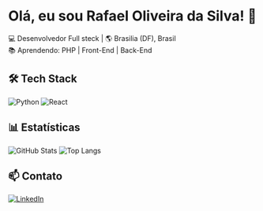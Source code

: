 # Olá, eu sou Rafael Oliveira da Silva! 👋

💻 Desenvolvedor Full steck | 🌎 Brasilia (DF), Brasil  
📚 Aprendendo: PHP | Front-End | Back-End   

## 🛠 Tech Stack
![Python](https://img.shields.io/badge/Python-3776AB?style=for-the-badge&logo=python&logoColor=white)
![React](https://img.shields.io/badge/React-61DAFB?style=for-the-badge&logo=react&logoColor=black)

## 📊 Estatísticas
![GitHub Stats](https://github-readme-stats.vercel.app/api?username=seu-user&show_icons=true&theme=radical)
![Top Langs](https://github-readme-stats.vercel.app/api/top-langs/?username=seu-user&layout=compact)

## 📫 Contato
[![LinkedIn](https://img.shields.io/badge/LinkedIn-0077B5?style=for-the-badge&logo=linkedin&logoColor=white)](https://linkedin.com/in/seu-user)
